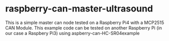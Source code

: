 # raspberry-can-master-ultrasound

This is a simple master can node tested on a Raspberry Pi4 with a MCP2515 CAN Module. This example code can be tested on another Raspberry Pi (in our case a Raspbery Pi3) using aspberry-can-HC-SR04example
